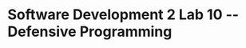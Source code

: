 # Software Development 2 Lab 10 -- Defensive Programming

<link rel="stylesheet" href="/module-content/css/block.css">